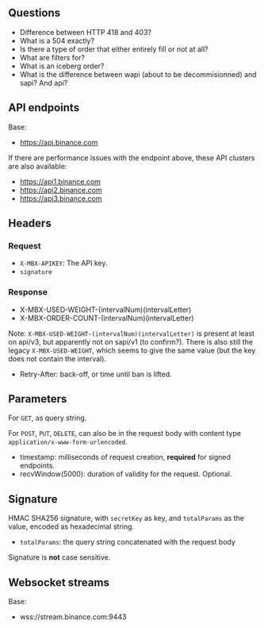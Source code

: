 ## Questions

* Difference between HTTP 418 and 403?
* What is a 504 exactly?
* Is there a type of order that either entirely fill or not at all?
* What are filters for?
* What is an iceberg order?
* What is the difference between wapi (about to be decommisionned) and sapi? And api?


## API endpoints

Base:
* https://api.binance.com

If there are performance issues with the endpoint above, these API clusters are also available:

* https://api1.binance.com
* https://api2.binance.com
* https://api3.binance.com

## Headers

### Request

* `X-MBX-APIKEY`: The API key.
* `signature`


### Response

* X-MBX-USED-WEIGHT-(intervalNum)(intervalLetter)
* X-MBX-ORDER-COUNT-(intervalNum)(intervalLetter)

Note: `X-MBX-USED-WEIGHT-(intervalNum)(intervalLetter)` is present at least on api/v3, but apparently not on sapi/v1 (to confirm?).
There is also still the legacy `X-MBX-USED-WEIGHT`, which seems to give the same value (but the key does not contain the interval).

* Retry-After: back-off, or time until ban is lifted.

## Parameters

For `GET`, as query string.

For `POST`, `PUT`, `DELETE`, can also be in the request body with content type `application/x-www-form-urlencoded`.

* timestamp: milliseconds of request creation, **required** for signed endpoints.
* recvWindow(5000): duration of validity for the request. Optional.

## Signature

HMAC SHA256 signature, with `secretKey` as key, and `totalParams` as the value, encoded as hexadecimal string.

* `totalParams`: the query string concatenated with the request body

Signature is **not** case sensitive.


## Websocket streams

Base:
* wss://stream.binance.com:9443
